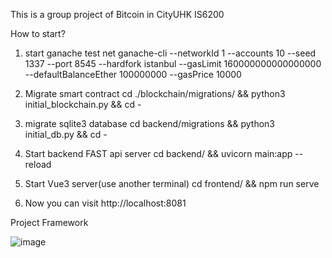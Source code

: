 This is a group project of Bitcoin in CityUHK IS6200 

How to start?

1. start  ganache test net
ganache-cli --networkId 1 --accounts 10 --seed 1337 --port 8545 --hardfork istanbul --gasLimit  160000000000000000 --defaultBalanceEther  100000000 --gasPrice 10000

2. Migrate smart contract
cd ./blockchain/migrations/ && python3 initial_blockchain.py && cd -

3. migrate sqlite3 database
cd backend/migrations && python3 initial_db.py && cd -

4. Start backend FAST api server 
cd backend/ &&  uvicorn main:app --reload

5. Start Vue3 server(use another terminal)
cd frontend/ && npm run serve

6. Now you can visit http://localhost:8081

Project Framework

![image](https://github.com/user-attachments/assets/315258ab-3053-412e-b890-814cbe331e39)

